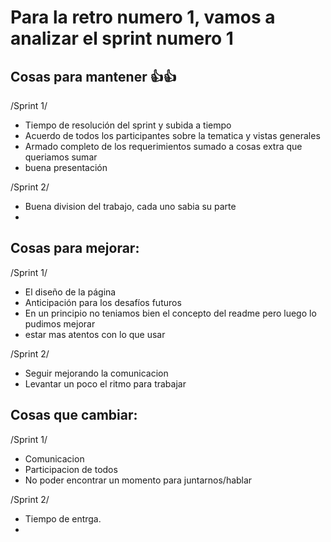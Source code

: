 # Para la retro numero 1, vamos a analizar el sprint numero 1


## Cosas para mantener 👍👍

/Sprint 1/
 
- Tiempo de resolución del sprint y subida a tiempo
- Acuerdo de todos los participantes sobre la tematica y vistas generales
- Armado completo de los requerimientos sumado a cosas extra que queriamos sumar
- buena presentación 

/Sprint 2/

- Buena division del trabajo, cada uno sabia su parte
- 


## Cosas para mejorar:

/Sprint 1/

- El diseño de la página
- Anticipación para los desafíos futuros
- En un principio no teniamos bien el concepto del readme pero luego lo pudimos mejorar
- estar mas atentos con lo que usar

/Sprint 2/

- Seguir mejorando la comunicacion 
- Levantar un poco el ritmo para trabajar 

## Cosas que cambiar:

 /Sprint 1/

- Comunicacion 
- Participacion de todos 
- No poder encontrar un momento para juntarnos/hablar

/Sprint 2/

- Tiempo de entrga. 
- 





